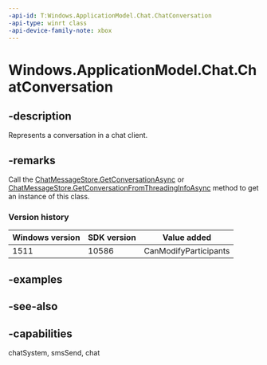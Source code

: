 ```yaml
---
-api-id: T:Windows.ApplicationModel.Chat.ChatConversation
-api-type: winrt class
-api-device-family-note: xbox
---
```


<!-- Class syntax.
public class ChatConversation : Windows.ApplicationModel.Chat.IChatConversation, Windows.ApplicationModel.Chat.IChatConversation2, Windows.ApplicationModel.Chat.IChatItem
-->

# Windows.ApplicationModel.Chat.ChatConversation

## -description
Represents a conversation in a chat client.

## -remarks
Call the [ChatMessageStore.GetConversationAsync](/uwp/api/windows.applicationmodel.chat.chatmessagestore.getconversationasync) or [ChatMessageStore.GetConversationFromThreadingInfoAsync](chatmessagestore_getconversationfromthreadinginfoasync_896256404.md) method to get an instance of this class.

### Version history

| Windows version | SDK version | Value added |
| -- | -- | -- |
| 1511 | 10586 | CanModifyParticipants |

## -examples

## -see-also

## -capabilities
chatSystem, smsSend, chat
